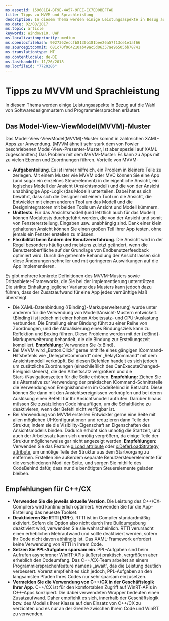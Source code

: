 ```yaml
---
ms.assetid: 159681E4-BF9E-4A57-9FEE-EC7ED0BEFFAD
title: Tipps zu MVVM und Sprachleistung
description: In diesem Thema werden einige Leistungsaspekte in Bezug auf die Wahl von Softwaredesignmustern und Programmiersprachen erläutert.
ms.date: 02/08/2017
ms.topic: article
keywords: Windows10, UWP
ms.localizationpriority: medium
ms.openlocfilehash: 9027362eccfb8130b181bee26a57f13ce1e1af66
ms.sourcegitcommit: 681c70f964210ab49ac5d06357ae96505bb78741
ms.translationtype: MT
ms.contentlocale: de-DE
ms.lasthandoff: 11/26/2018
ms.locfileid: "7720286"
---
```

# <a name="mvvm-and-language-performance-tips"></a>Tipps zu MVVM und Sprachleistung


In diesem Thema werden einige Leistungsaspekte in Bezug auf die Wahl von Softwaredesignmustern und Programmiersprachen erläutert.

## <a name="the-model-view-viewmodel-mvvm-pattern"></a>Das Model-View-ViewModel(MVVM)-Muster

Das Model-View-ViewModel(MVVM)-Muster kommt in zahlreichen XAML-Apps zur Anwendung. (MVVM ähnelt sehr stark dem von Fowler beschriebenen Model-View-Presenter-Muster, ist aber speziell auf XAML zugeschnitten.) Das Problem mit dem MVVM-Muster: Es kann zu Apps mit zu vielen Ebenen und Zuordnungen führen. Vorteile von MVVM:

-   **Aufgabenteilung**. Es ist immer hilfreich, ein Problem in kleinere Teile zu zerlegen. Mit einem Muster wie MVVM oder MVC können Sie eine App (und sogar ein einzelnes Steuerelement) in die eigentliche Ansicht, ein logisches Modell der Ansicht (Ansichtsmodell) und die von der Ansicht unabhängige App-Logik (das Modell) unterteilen. Dabei hat es sich bewährt, dass sich die Designer mit einem Tool um die Ansicht, die Entwickler mit einem anderen Tool um das Modell und die Designintegratoren mit beiden Tools um Ansicht und Modell kümmern.
-   **Unittests**. Für das Ansichtsmodell (und letztlich auch für das Modell) können Modultests durchgeführt werden, die von der Ansicht und somit von Fenstererstellung, Eingaben usw. unabhängig sind. Dank einer klein gehaltenen Ansicht können Sie einen großen Teil Ihrer App testen, ohne jemals ein Fenster erstellen zu müssen.
-   **Flexibilität beim Ändern der Benutzererfahrung**. Die Ansicht wird in der Regel besonders häufig und meistens zuletzt geändert, wenn die Benutzeroberfläche auf der Grundlage von Endbenutzerfeedback optimiert wird. Durch die getrennte Behandlung der Ansicht lassen sich diese Änderungen schneller und mit geringeren Auswirkungen auf die App implementieren.

Es gibt mehrere konkrete Definitionen des MVVM-Musters sowie Drittanbieter-Frameworks, die Sie bei der Implementierung unterstützen. Die strikte Einhaltung jeglicher Variante des Musters kann jedoch dazu führen, dass der Zusatzaufwand für eine App jedes vernünftige Maß übersteigt.

-   Die XAML-Datenbindung ({Binding}-Markuperweiterung) wurde unter anderem für die Verwendung von Modell/Ansicht-Mustern entwickelt. {Binding} ist jedoch mit einer hohen Arbeitssatz- und CPU-Auslastung verbunden. Die Erstellung einer Bindung führt zu einer Reihe von Zuordnungen, und die Aktualisierung eines Bindungsziels kann zu Reflektion und Boxing führen. Diese Probleme werden mit der {x:Bind}-Markuperweiterung behandelt, die die Bindung zur Erstellungszeit kompiliert. **Empfehlung:** Verwenden Sie {x:Bind}.
-   Bei MVVM wird „Button.Click“ gerne mithilfe eines gängigen ICommand-Hilfsbefehls wie „DelegateCommand“ oder „RelayCommand“ mit dem Ansichtsmodell verknüpft. Bei diesen Befehlen handelt es sich jedoch um zusätzliche Zuordnungen (einschließlich des CanExecuteChanged-Ereignislisteners), die den Arbeitssatz vergrößern und die Start-/Navigationszeiten für die Seite erhöhen. **Empfehlung:** Ziehen Sie als Alternative zur Verwendung der praktischen ICommand-Schnittstelle die Verwendung von Ereignishandlern im CodeBehind in Betracht. Diese können Sie dann mit den Ansichtsereignissen verknüpfen und bei deren Auslösung einen Befehl für Ihr Ansichtsmodell aufrufen. Darüber hinaus müssen Sie zusätzlichen Code hinzufügen, um die Schaltfläche zu deaktivieren, wenn der Befehl nicht verfügbar ist.
-   Bei Verwendung von MVVM erstellen Entwickler gerne eine Seite mit allen möglichen UI-Konfigurationen und reduzieren dann Teile der Struktur, indem sie die Visibility-Eigenschaft an Eigenschaften des Ansichtsmodells binden. Dadurch erhöht sich unnötig die Startzeit, und auch der Arbeitssatz kann sich unnötig vergrößern, da einige Teile der Struktur möglicherweise gar nicht angezeigt werden. **Empfehlungen:** Verwenden Sie das Feature [x:Load attribute](../xaml-platform/x-load-attribute.md) oder [x:DeferLoadStrategy attribute](../xaml-platform/x-deferloadstrategy-attribute.md), um unnötige Teile der Struktur aus dem Startvorgang zu entfernen. Erstellen Sie außerdem separate Benutzersteuerelemente für die verschiedenen Modi der Seite, und sorgen Sie mithilfe des CodeBehind dafür, dass nur die benötigten Steuerelemente geladen bleiben.

## <a name="ccx-recommendations"></a>Empfehlungen für C++/CX

-   **Verwenden Sie die jeweils aktuelle Version**. Die Leistung des C++/CX-Compilers wird kontinuierlich optimiert. Verwenden Sie für die App-Erstellung das neueste Toolset.
-   **Deaktivieren Sie RTTI (/GR-)**. RTTI ist im Compiler standardmäßig aktiviert. Sofern die Option also nicht durch Ihre Buildumgebung deaktiviert wird, verwenden Sie sie wahrscheinlich. RTTI verursacht einen erheblichen Mehraufwand und sollte deaktiviert werden, sofern Ihr Code nicht davon abhängig ist. Das XAML-Framework erfordert keine Verwendung von RTTI in Ihrem Code.
-   **Setzen Sie PPL-Aufgaben sparsam ein**. PPL-Aufgaben sind beim Aufrufen asynchroner WinRT-APIs äußerst praktisch, vergrößern aber erheblich den Codeumfang. Das C++/CX-Team arbeitet an einem Programmiersprachenfeature namens „await“, das die Leistung deutlich verbessert. Vorerst empfiehlt es sich jedoch, PPL-Aufgaben an den langsamsten Pfaden Ihres Codes nur sehr sparsam einzusetzen.
-   **Vermeiden Sie die Verwendung von C++/CX in der Geschäftslogik Ihrer App**. C++/CX ist für den komfortablen Zugriff auf WinRT-APIs in C++-Apps konzipiert. Die dabei verwendeten Wrapper bedeuten einen Zusatzaufwand. Daher empfiehlt es sich, innerhalb der Geschäftslogik bzw. des Modells Ihrer Klasse auf den Einsatz von C++/CX zu verzichten und es nur an der Grenze zwischen Ihrem Code und WinRT zu verwenden.